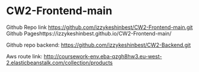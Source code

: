 # CW2-Frontend-main
Github Repo link https://github.com/izzykeshinbest/CW2-Frontend-main.git
Github Pageshttps://izzykeshinbest.github.io/CW2-Frontend-main/

Github repo backend: https://github.com/izzykeshinbest/CW2-Backend.git

Aws route link: http://coursework-env.eba-qzgh8hw3.eu-west-2.elasticbeanstalk.com/collection/products